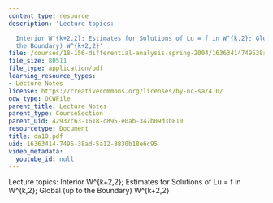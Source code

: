 ```yaml
---
content_type: resource
description: 'Lecture topics:

  Interior W^{k+2,2}; Estimates for Solutions of Lu = f in W^{k,2}; Global (up to
  the Boundary) W^{k+2,2}'
file: /courses/18-156-differential-analysis-spring-2004/16363414749538ad5a128830b18e6c95_da10.pdf
file_size: 80511
file_type: application/pdf
learning_resource_types:
- Lecture Notes
license: https://creativecommons.org/licenses/by-nc-sa/4.0/
ocw_type: OCWFile
parent_title: Lecture Notes
parent_type: CourseSection
parent_uid: 42937c63-1618-c895-e0ab-347b09d3b810
resourcetype: Document
title: da10.pdf
uid: 16363414-7495-38ad-5a12-8830b18e6c95
video_metadata:
  youtube_id: null
---
```

Lecture topics:
Interior W^{k+2,2}; Estimates for Solutions of Lu = f in W^{k,2}; Global (up to the Boundary) W^{k+2,2}